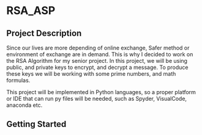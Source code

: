 # RSA_ASP
## Project Description

Since our lives are more depending of online exchange, Safer method or environment of exchange are in demand.
This is why I decided to work on the RSA Algorithm for my senior project. In this project, we will be using public,
and private keys to encrypt, and decrypt a message. To produce these keys we will be working with some prime numbers, and math formulas.

This project will be implemented in Python languages, so a proper platform or IDE that can run py files will be needed, such as Spyder, VisualCode, anaconda etc.

## Getting Started 




